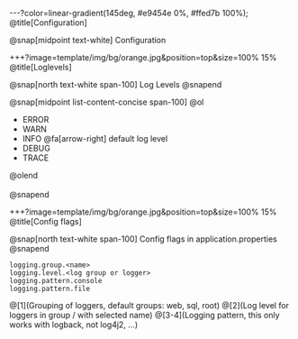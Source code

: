 ---?color=linear-gradient(145deg, #e9454e 0%, #ffed7b 100%);
@title[Configuration]

@snap[midpoint text-white]
Configuration

+++?image=template/img/bg/orange.jpg&position=top&size=100% 15%
@title[Loglevels]

@snap[north text-white span-100]
Log Levels
@snapend

@snap[midpoint list-content-concise span-100]
@ol

- ERROR
- WARN
- INFO @fa[arrow-right] default log level
- DEBUG
- TRACE

@olend
<br><br>
@snapend

+++?image=template/img/bg/orange.jpg&position=top&size=100% 15%
@title[Config flags]

@snap[north text-white span-100]
Config flags in application.properties
@snapend

```plain
logging.group.<name>
logging.level.<log group or logger>
logging.pattern.console
logging.pattern.file
```

@[1](Grouping of loggers, default groups: web, sql, root)
@[2](Log level for loggers in group / with selected name)
@[3-4](Logging pattern, this only works with logback, not log4j2, ...)